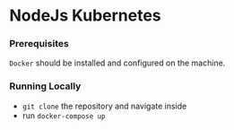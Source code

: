 # NodeJs Kubernetes

### Prerequisites
`Docker` should be installed and configured on the machine.

### Running Locally

- `git clone` the repository and navigate inside
- run `docker-compose up`